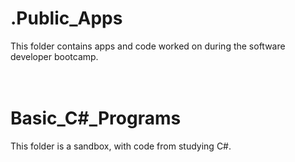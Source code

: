 # .Public_Apps
This folder contains apps and code worked on during the software developer bootcamp.<br>
<br><br>
# Basic_C#_Programs
This folder is a sandbox, with code from studying C#.<br>
